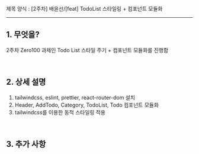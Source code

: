 제목 양식 : [2주차] 배윤선/[feat] TodoList 스타일링 + 컴포넌트 모듈화

---

## 1. 무엇을?
2주차 Zero100 과제인 Todo List 스타일 주기 + 컴포넌트 모듈화를 진행함



<br>

## 2. 상세 설명

1. tailwindcss, eslint, prettier, react-router-dom 설치
2. Header, AddTodo, Category, TodoList, Todo 컴포넌트 모듈화
3. tailwindcss를 이용한 동적 스타일링 적용

<br>

## 3. 추가 사항

